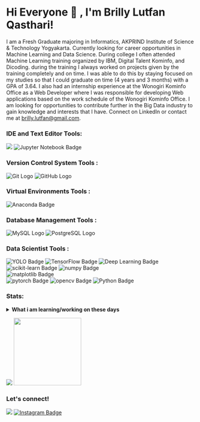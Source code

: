 # Hi Everyone 👋 , I'm Brilly Lutfan Qasthari!

I am a Fresh Graduate majoring in Informatics, AKPRIND Institute of Science & Technology Yogyakarta. Currently looking for career opportunities in Machine Learning and Data Science. During college I often attended Machine Learning training organized by IBM, Digital Talent Kominfo, and Dicoding. during the training I always worked on projects given by the training completely and on time. I was able to do this by staying focused on my studies so that I could graduate on time (4 years and 3 months) with a GPA of 3.64. I also had an internship experience at the Wonogiri Kominfo Office as a Web Developer where I was responsible for developing Web applications based on the work schedule of the Wonogiri Kominfo Office. I am looking for opportunities to contribute further in the Big Data industry to gain knowledge and interests that I have. Connect on LinkedIn or contact me at brilly.lutfan@gmail.com.

### IDE and Text Editor Tools:
<p>
    <img src="https://img.shields.io/badge/Text%20Editor-Visual%20Studio%20Code-blue?&logo=visual%20studio%20code&logoColor=blue" />
    <img src="https://img.shields.io/badge/Jupyter%20Notebook-Active-orange?logo=jupyter" alt="Jupyter Notebook Badge" />
</p>

### Version Control System Tools :
<p>
    <img src="https://img.shields.io/badge/-Git-F05032?logo=git&logoColor=white" alt="Git Logo">
    <img src="https://img.shields.io/badge/-GitHub-181717?logo=github&logoColor=white" alt="GitHub Logo">
</p>

### Virtual Environments Tools :
<p>
    <img src="https://img.shields.io/badge/Anaconda-Installed-brightgreen?logo=anaconda" alt="Anaconda Badge" />
</p>

### Database Management Tools :
<p>
    <img src="https://img.shields.io/badge/-MySQL-4479A1?logo=mysql&logoColor=white" alt="MySQL Logo">
    <img src="https://img.shields.io/badge/-PostgreSQL-336791?logo=postgresql&logoColor=white" alt="PostgreSQL Logo">
</p>

### Data Scientist Tools :
<p>
    <img src="https://img.shields.io/badge/YOLO-Ready-brightgreen" alt="YOLO Badge" />
    <img src="https://img.shields.io/badge/TensorFlow-Installed-brightgreen?logo=tensorflow" alt="TensorFlow Badge" />
    <img src="https://img.shields.io/badge/Deep%20Learning-Ready-yellow?logo=deepai" alt="Deep Learning Badge" /> <br>
    <img src="https://img.shields.io/badge/scikit--learn-Ready-blue?logo=scikit-learn" alt="scikit-learn Badge" />
    <img src="https://img.shields.io/badge/numpy-Installed-blue?logo=numpy" alt="numpy Badge" /> <br>
    <img src="https://img.shields.io/badge/matplotlib-Installed-blue?logo=matplotlib" alt="matplotlib Badge" /> <br>
    <img src="https://img.shields.io/badge/pytorch-Installed-blue?logo=pytorch" alt="pytorch Badge" />
    <img src="https://img.shields.io/badge/opencv-Ready-brightgreen?logo=opencv" alt="opencv Badge" />
    <img src="https://img.shields.io/badge/Python-3.x-blue?logo=python" alt="Python Badge" />
</p>


### Stats:
<details>
 <summary><strong>What i am learning/working on these days</strong></summary>
    - 🔭 I’m currently working on RPA </br>
    - 🌱 I’m currently learning Python,SwiftUI and UIKit </br>
    - 👯 I’m looking to collaborate on Automation Project, Mobile Apps. </br>
    - 🤔 I’m looking for help with master of programming. hehe </br>
    - 💬 Ask me about anything.</br>
    - 📫 How to reach me: <a href="mailto:goodfe@yahoo.com">Email me!</a>  </br>
    - 😄 Pronouns: He/Him </br>
    - ⚡ Fun fact: ... </br>
</details>
<p>
    <img src="https://github-readme-stats.vercel.app/api?username=projekbrillylutfan&hide=contribs,prs&show_icons=true&hide_border=true&title_color=000" />
    <img src="https://github-readme-stats.vercel.app/api/top-langs/?username=projekbrillylutfan&layout=compact" height=180 />
</p>

### Let's connect!
<p>
    <a href="https://www.linkedin.com/in/brilly-lutfan-qasthari/" target="blank"><img src="https://img.shields.io/badge/brilly-lutfan-qasthari?style=flat&logo=linkedin" /></a>
    <a href="https://www.instagram.com/billy_lutfan_/" target="_blank">
  <img src="https://img.shields.io/badge/Follow%20on%20Instagram-%40brilly lutfan-orange" alt="Instagram Badge" />
</a>
</p>

<!--
**bagusfe/bagusfe** is a ✨ _special_ ✨ repository because its `README.md` (this file) appears on your GitHub profile.

Here are some ideas to get you started:

- 🔭 I’m currently working on ...
- 🌱 I’m currently learning ...
- 👯 I’m looking to collaborate on ...
- 🤔 I’m looking for help with ...
- 💬 Ask me about ...
- 📫 How to reach me: ...
- 😄 Pronouns: ...
- ⚡ Fun fact: ...
-->
